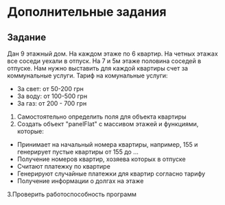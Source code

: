 # Дополнительные задания

## Задание

Дан 9 этажный дом. На каждом этаже по 6 квартир. На четных этажах все соседи уехали в отпуск. На 7 и 5м этаже половина соседей в отпуске.
Нам нужно выставить для каждой квартиры счет за коммунальные услуги.
Тариф на комунальные услуги:
- За свет: от 50-200 грн
- За воду: от 100-500 грн
- За газ: от 200 - 700 грн

1. Самостоятельно определить поля для объекта квартиры
2. Создать объект "panelFlat" с массивом этажей и функциями, которые:
- Принимает на начальный номера квартиры, например, 155 и генерирует пустые квартиры от 155 до ...
- Получение номеров квартир, хозяева которых в отпуске
- Считают платежку по квартире
- Генерируют случайные платежки для квартир согласно тарифу
- Получение информации о долгах на этаже 

3.Проверить работоспособность программ

